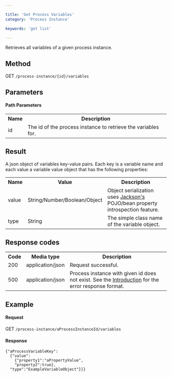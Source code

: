 ```yaml
---

title: 'Get Process Variables'
category: 'Process Instance'

keywords: 'get list'

---
```



Retrieves all variables of a given process instance.


Method
------

GET `/process-instance/{id}/variables`


Parameters
----------
  
#### Path Parameters

<table class="table table-striped">
  <tr>
    <th>Name</th>
    <th>Description</th>
  </tr>
  <tr>
    <td>id</td>
    <td>The id of the process instance to retrieve the variables for.</td>
  </tr>
</table>


Result
------

A json object of variables key-value pairs.
Each key is a variable name and each value a variable value object that has the following properties:

<table class="table table-striped">
  <tr>
    <th>Name</th>
    <th>Value</th>
    <th>Description</th>
  </tr>
  <tr>
    <td>value</td>
    <td>String/Number/Boolean/Object</td>
    <td>Object serialization uses <a href="http://jackson.codehaus.org">Jackson's</a> POJO/bean property introspection feature.</td>
  </tr>
  <tr>
    <td>type</td>
    <td>String</td>
    <td>The simple class name of the variable object.</td>
  </tr>
</table>

  
Response codes
--------------  

<table class="table table-striped">
  <tr>
    <th>Code</th>
    <th>Media type</th>
    <th>Description</th>
  </tr>
  <tr>
    <td>200</td>
    <td>application/json</td>
    <td>Request successful.</td>
  </tr>
  <tr>
    <td>500</td>
    <td>application/json</td>
    <td>Process instance with given id does not exist. See the <a href="#overview-introduction">Introduction</a> for the error response format.</td>
  </tr>
</table>

  
Example
-------

#### Request

GET `/process-instance/aProcessInstanceId/variables`
  
#### Response

    {"aProcessVariableKey":
      {"value":
        {"property1":"aPropertyValue",
        "property2":true},
      "type":"ExampleVariableObject"}}}